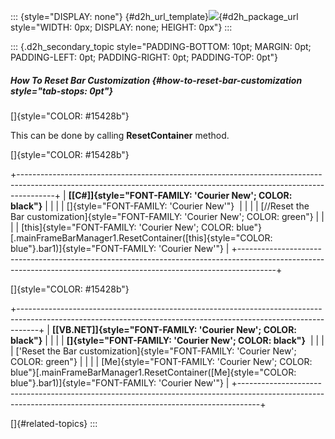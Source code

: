 ::: {style="DISPLAY: none"}
[](ms-xhelp:///?Id=d2h_url_template){#d2h_url_template}![](!package_url!){#d2h_package_url style="WIDTH: 0px; DISPLAY: none; HEIGHT: 0px"}
:::

::: {.d2h_secondary_topic style="PADDING-BOTTOM: 10pt; MARGIN: 0pt; PADDING-LEFT: 0pt; PADDING-RIGHT: 0pt; PADDING-TOP: 0pt"}
##### How To Reset Bar Customization {#how-to-reset-bar-customization style="tab-stops: 0pt"}

[]{style="COLOR: #15428b"} 

This can be done by calling **ResetContainer** method.

[]{style="COLOR: #15428b"} 

+---------------------------------------------------------------------------------------------------------------------------------------------------------------------+
| **[\[C#\]]{style="FONT-FAMILY: 'Courier New'; COLOR: black"}**                                                                                                      |
|                                                                                                                                                                     |
| []{style="FONT-FAMILY: 'Courier New'"}                                                                                                                              |
|                                                                                                                                                                     |
| [//Reset the Bar customization]{style="FONT-FAMILY: 'Courier New'; COLOR: green"}                                                                                   |
|                                                                                                                                                                     |
| [this]{style="FONT-FAMILY: 'Courier New'; COLOR: blue"}[.mainFrameBarManager1.ResetContainer([this]{style="COLOR: blue"}.bar1)]{style="FONT-FAMILY: 'Courier New'"} |
+---------------------------------------------------------------------------------------------------------------------------------------------------------------------+

[]{style="COLOR: #15428b"} 

+-----------------------------------------------------------------------------------------------------------------------------------------------------------------+
| **[\[VB.NET\]]{style="FONT-FAMILY: 'Courier New'; COLOR: black"}**                                                                                              |
|                                                                                                                                                                 |
| **[]{style="FONT-FAMILY: 'Courier New'; COLOR: black"}**                                                                                                        |
|                                                                                                                                                                 |
| [\'Reset the Bar customization]{style="FONT-FAMILY: 'Courier New'; COLOR: green"}                                                                               |
|                                                                                                                                                                 |
| [Me]{style="FONT-FAMILY: 'Courier New'; COLOR: blue"}[.mainFrameBarManager1.ResetContainer([Me]{style="COLOR: blue"}.bar1)]{style="FONT-FAMILY: 'Courier New'"} |
+-----------------------------------------------------------------------------------------------------------------------------------------------------------------+

[]{#related-topics}
:::
